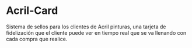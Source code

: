 # Acril-Card
Sistema de sellos para los clientes de Acril pinturas, una tarjeta de fidelización que el cliente puede ver en tiempo real que se va llenando con cada compra que realice.
